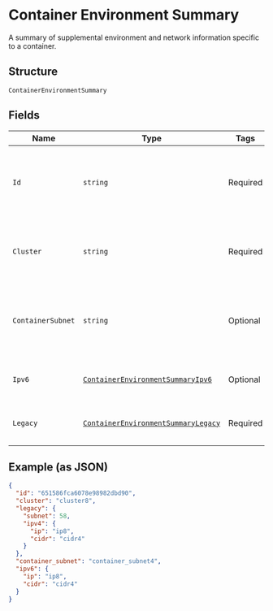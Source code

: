 
# Container Environment Summary

A summary of supplemental environment and network information specific to a container.

## Structure

`ContainerEnvironmentSummary`

## Fields

| Name | Type | Tags | Description |
|  --- | --- | --- | --- |
| `Id` | `string` | Required | A 24 character hex string used to identify a unique resource. |
| `Cluster` | `string` | Required | The cluster this environment is associated with. |
| `ContainerSubnet` | `string` | Optional | The private network subnet ID for this container and its instances. |
| `Ipv6` | [`ContainerEnvironmentSummaryIpv6`](../../doc/models/containers/container-environment-summary-ipv-6.md) | Optional | This is a container for any-of cases. |
| `Legacy` | [`ContainerEnvironmentSummaryLegacy`](../../doc/models/containers/container-environment-summary-legacy.md) | Required | This is a container for any-of cases. |

## Example (as JSON)

```json
{
  "id": "651586fca6078e98982dbd90",
  "cluster": "cluster8",
  "legacy": {
    "subnet": 58,
    "ipv4": {
      "ip": "ip8",
      "cidr": "cidr4"
    }
  },
  "container_subnet": "container_subnet4",
  "ipv6": {
    "ip": "ip8",
    "cidr": "cidr4"
  }
}
```


